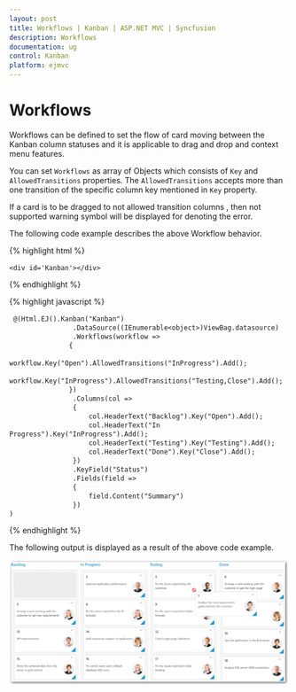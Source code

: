 ```yaml
---
layout: post
title: Workflows | Kanban | ASP.NET MVC | Syncfusion
description: Workflows
documentation: ug
control: Kanban
platform: ejmvc
---
```


# Workflows 

Workflows can be defined to set the flow of card moving between the Kanban column statuses and it is applicable to drag and drop and context menu features.

You can set `Workflows` as array of Objects which consists of `Key` and `AllowedTransitions` properties. The `AllowedTransitions` accepts more than one transition of the specific column key mentioned in `Key` property.

If a card is to be dragged to not allowed transition columns , then not supported warning symbol will be displayed for denoting the error.
        
The following code example describes the above Workflow behavior.

{% highlight html %}

    <div id='Kanban'></div>

{% endhighlight %}

{% highlight javascript %}

     @(Html.EJ().Kanban("Kanban")
                    .DataSource((IEnumerable<object>)ViewBag.datasource)
                    .Workflows(workflow =>
                   {
                       workflow.Key("Open").AllowedTransitions("InProgress").Add();
                       workflow.Key("InProgress").AllowedTransitions("Testing,Close").Add();
                   })
                    .Columns(col =>
                    {
                        col.HeaderText("Backlog").Key("Open").Add();
                        col.HeaderText("In Progress").Key("InProgress").Add();
                        col.HeaderText("Testing").Key("Testing").Add();
                        col.HeaderText("Done").Key("Close").Add();
                    })
                    .KeyField("Status")
                    .Fields(field =>
                    {
                        field.Content("Summary")
                    })
    )

{% endhighlight %}

The following output is displayed as a result of the above code example.

![](WorkFlows_images/workflows1.png)
